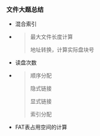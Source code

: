 

### 文件大题总结

- 混合索引

- > 最大文件长度计算
  >
  > 地址转换，计算实际盘块号

- 读盘次数

- > 顺序分配
  >
  > 隐式链接
  >
  > 显式链接
  >
  > 索引分配

- FAT表占用空间的计算